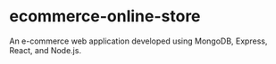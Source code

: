 # ecommerce-online-store
An e-commerce web application developed using MongoDB, Express, React, and Node.js.
